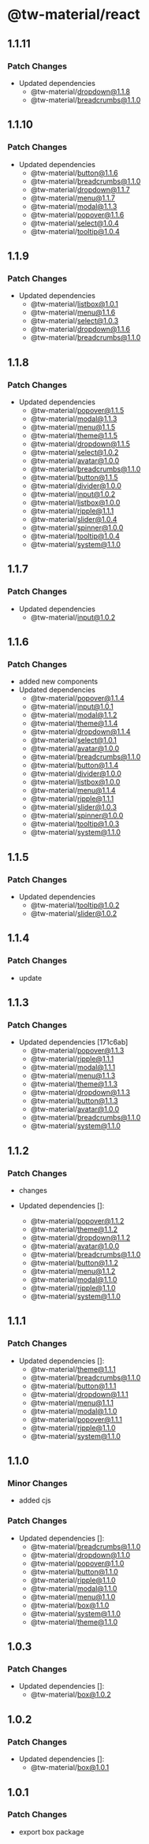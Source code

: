 # @tw-material/react

## 1.1.11

### Patch Changes

- Updated dependencies
  - @tw-material/dropdown@1.1.8
  - @tw-material/breadcrumbs@1.1.0

## 1.1.10

### Patch Changes

- Updated dependencies
  - @tw-material/button@1.1.6
  - @tw-material/breadcrumbs@1.1.0
  - @tw-material/dropdown@1.1.7
  - @tw-material/menu@1.1.7
  - @tw-material/modal@1.1.3
  - @tw-material/popover@1.1.6
  - @tw-material/select@1.0.4
  - @tw-material/tooltip@1.0.4

## 1.1.9

### Patch Changes

- Updated dependencies
  - @tw-material/listbox@1.0.1
  - @tw-material/menu@1.1.6
  - @tw-material/select@1.0.3
  - @tw-material/dropdown@1.1.6
  - @tw-material/breadcrumbs@1.1.0

## 1.1.8

### Patch Changes

- Updated dependencies
  - @tw-material/popover@1.1.5
  - @tw-material/modal@1.1.3
  - @tw-material/menu@1.1.5
  - @tw-material/theme@1.1.5
  - @tw-material/dropdown@1.1.5
  - @tw-material/select@1.0.2
  - @tw-material/avatar@1.0.0
  - @tw-material/breadcrumbs@1.1.0
  - @tw-material/button@1.1.5
  - @tw-material/divider@1.0.0
  - @tw-material/input@1.0.2
  - @tw-material/listbox@1.0.0
  - @tw-material/ripple@1.1.1
  - @tw-material/slider@1.0.4
  - @tw-material/spinner@1.0.0
  - @tw-material/tooltip@1.0.4
  - @tw-material/system@1.1.0

## 1.1.7

### Patch Changes

- Updated dependencies
  - @tw-material/input@1.0.2

## 1.1.6

### Patch Changes

- added new components
- Updated dependencies
  - @tw-material/popover@1.1.4
  - @tw-material/input@1.0.1
  - @tw-material/modal@1.1.2
  - @tw-material/theme@1.1.4
  - @tw-material/dropdown@1.1.4
  - @tw-material/select@1.0.1
  - @tw-material/avatar@1.0.0
  - @tw-material/breadcrumbs@1.1.0
  - @tw-material/button@1.1.4
  - @tw-material/divider@1.0.0
  - @tw-material/listbox@1.0.0
  - @tw-material/menu@1.1.4
  - @tw-material/ripple@1.1.1
  - @tw-material/slider@1.0.3
  - @tw-material/spinner@1.0.0
  - @tw-material/tooltip@1.0.3
  - @tw-material/system@1.1.0

## 1.1.5

### Patch Changes

- Updated dependencies
  - @tw-material/tooltip@1.0.2
  - @tw-material/slider@1.0.2

## 1.1.4

### Patch Changes

- update

## 1.1.3

### Patch Changes

- Updated dependencies [171c6ab]
  - @tw-material/popover@1.1.3
  - @tw-material/ripple@1.1.1
  - @tw-material/modal@1.1.1
  - @tw-material/menu@1.1.3
  - @tw-material/theme@1.1.3
  - @tw-material/dropdown@1.1.3
  - @tw-material/button@1.1.3
  - @tw-material/avatar@1.0.0
  - @tw-material/breadcrumbs@1.1.0
  - @tw-material/system@1.1.0

## 1.1.2

### Patch Changes

- changes

- Updated dependencies []:
  - @tw-material/popover@1.1.2
  - @tw-material/theme@1.1.2
  - @tw-material/dropdown@1.1.2
  - @tw-material/avatar@1.0.0
  - @tw-material/breadcrumbs@1.1.0
  - @tw-material/button@1.1.2
  - @tw-material/menu@1.1.2
  - @tw-material/modal@1.1.0
  - @tw-material/ripple@1.1.0
  - @tw-material/system@1.1.0

## 1.1.1

### Patch Changes

- Updated dependencies []:
  - @tw-material/theme@1.1.1
  - @tw-material/breadcrumbs@1.1.0
  - @tw-material/button@1.1.1
  - @tw-material/dropdown@1.1.1
  - @tw-material/menu@1.1.1
  - @tw-material/modal@1.1.0
  - @tw-material/popover@1.1.1
  - @tw-material/ripple@1.1.0
  - @tw-material/system@1.1.0

## 1.1.0

### Minor Changes

- added cjs

### Patch Changes

- Updated dependencies []:
  - @tw-material/breadcrumbs@1.1.0
  - @tw-material/dropdown@1.1.0
  - @tw-material/popover@1.1.0
  - @tw-material/button@1.1.0
  - @tw-material/ripple@1.1.0
  - @tw-material/modal@1.1.0
  - @tw-material/menu@1.1.0
  - @tw-material/box@1.1.0
  - @tw-material/system@1.1.0
  - @tw-material/theme@1.1.0

## 1.0.3

### Patch Changes

- Updated dependencies []:
  - @tw-material/box@1.0.2

## 1.0.2

### Patch Changes

- Updated dependencies []:
  - @tw-material/box@1.0.1

## 1.0.1

### Patch Changes

- export box package
